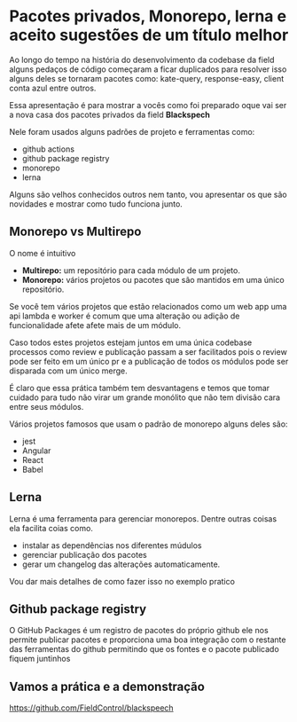 # Pacotes privados, Monorepo, lerna e aceito sugestões de um título melhor

Ao longo do tempo na história do desenvolvimento da codebase da field alguns pedaços de código começaram a ficar duplicados para resolver isso alguns deles se tornaram pacotes como: kate-query, response-easy, client conta azul entre outros.

Essa apresentação é para mostrar a vocês como foi preparado oque vai ser a nova casa dos pacotes privados da field **Blackspech**

Nele foram usados alguns padrões de projeto e ferramentas como:

- github actions
- github package registry
- monorepo
- lerna

Alguns são velhos conhecidos outros nem tanto, vou apresentar os que são novidades e mostrar como tudo funciona junto.

## Monorepo vs Multirepo

O nome é intuitivo

- **Multirepo:** um repositório para cada módulo de um projeto.
- **Monorepo:** vários projetos ou pacotes que são mantidos em uma único repositório.

Se você tem vários projetos que estão relacionados como um web app uma api lambda e worker é comum que uma alteração ou adição de funcionalidade afete afete mais de um módulo.

Caso todos estes projetos estejam juntos em uma única codebase processos como
review e publicação passam a ser facilitados pois o review pode ser feito em um único pr e a publicação de todos os módulos pode ser disparada com um único merge.

É claro que essa prática também tem desvantagens e temos que tomar cuidado
para tudo não virar um grande monólito que não tem divisão cara entre seus módulos.

Vários projetos famosos que usam o padrão de monorepo alguns deles são:

- jest
- Angular
- React
- Babel

## Lerna

Lerna é uma ferramenta para gerenciar monorepos.
Dentre outras coisas ela facilita coias como.

- instalar as dependências nos diferentes múdulos
- gerenciar publicação dos pacotes
- gerar um changelog das alterações automaticamente.

Vou dar mais detalhes de como fazer isso no exemplo pratico

## Github package registry

O GitHub Packages é um registro de pacotes do próprio github ele nos permite publicar pacotes e proporciona uma boa integração com o restante das ferramentas do github permitindo que os fontes e o pacote publicado fiquem juntinhos

## Vamos a prática e a demonstração

https://github.com/FieldControl/blackspeech